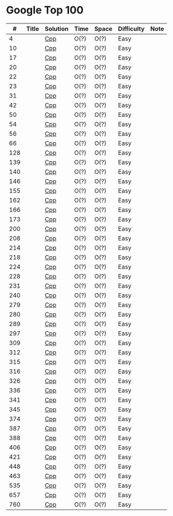# Google Top 100

|  #  | Title           |  Solution       |  Time           | Space           | Difficulty    | Note | 
|-----|---------------- | --------------- | --------------- | --------------- | ------------- |------|
|  4  |  | [Cpp](./cpp/) | O(?) | O(?) | Easy |  |
|  10  |  | [Cpp](./cpp/) | O(?) | O(?) | Easy |  |
|  17  |  | [Cpp](./cpp/) | O(?) | O(?) | Easy |  |
|  20  |  | [Cpp](./cpp/) | O(?) | O(?) | Easy |  |
|  22  |  | [Cpp](./cpp/) | O(?) | O(?) | Easy |  |
|  23  |  | [Cpp](./cpp/) | O(?) | O(?) | Easy |  |
|  31  |  | [Cpp](./cpp/) | O(?) | O(?) | Easy |  |
|  42  |  | [Cpp](./cpp/) | O(?) | O(?) | Easy |  |
|  50  |  | [Cpp](./cpp/) | O(?) | O(?) | Easy |  |
|  54  |  | [Cpp](./cpp/) | O(?) | O(?) | Easy |  |
|  56  |  | [Cpp](./cpp/) | O(?) | O(?) | Easy |  |
|  66  |  | [Cpp](./cpp/) | O(?) | O(?) | Easy |  |
|  128  |  | [Cpp](./cpp/) | O(?) | O(?) | Easy |  |
|  139  |  | [Cpp](./cpp/) | O(?) | O(?) | Easy |  |
|  140  |  | [Cpp](./cpp/) | O(?) | O(?) | Easy |  |
|  146  |  | [Cpp](./cpp/) | O(?) | O(?) | Easy |  |
|  155  |  | [Cpp](./cpp/) | O(?) | O(?) | Easy |  |
|  162  |  | [Cpp](./cpp/) | O(?) | O(?) | Easy |  |
|  166  |  | [Cpp](./cpp/) | O(?) | O(?) | Easy |  |
|  173  |  | [Cpp](./cpp/) | O(?) | O(?) | Easy |  |
|  200  |  | [Cpp](./cpp/) | O(?) | O(?) | Easy |  |
|  208  |  | [Cpp](./cpp/) | O(?) | O(?) | Easy |  |
|  214  |  | [Cpp](./cpp/) | O(?) | O(?) | Easy |  |
|  218  |  | [Cpp](./cpp/) | O(?) | O(?) | Easy |  |
|  224  |  | [Cpp](./cpp/) | O(?) | O(?) | Easy |  |
|  228  |  | [Cpp](./cpp/) | O(?) | O(?) | Easy |  |
|  231  |  | [Cpp](./cpp/) | O(?) | O(?) | Easy |  |
|  240  |  | [Cpp](./cpp/) | O(?) | O(?) | Easy |  |
|  279  |  | [Cpp](./cpp/) | O(?) | O(?) | Easy |  |
|  280  |  | [Cpp](./cpp/) | O(?) | O(?) | Easy |  |
|  289  |  | [Cpp](./cpp/) | O(?) | O(?) | Easy |  |
|  297  |  | [Cpp](./cpp/) | O(?) | O(?) | Easy |  |
|  309  |  | [Cpp](./cpp/) | O(?) | O(?) | Easy |  |
|  312  |  | [Cpp](./cpp/) | O(?) | O(?) | Easy |  |
|  315  |  | [Cpp](./cpp/) | O(?) | O(?) | Easy |  |
|  316  |  | [Cpp](./cpp/) | O(?) | O(?) | Easy |  |
|  326  |  | [Cpp](./cpp/) | O(?) | O(?) | Easy |  |
|  336  |  | [Cpp](./cpp/) | O(?) | O(?) | Easy |  |
|  341  |  | [Cpp](./cpp/) | O(?) | O(?) | Easy |  |
|  345  |  | [Cpp](./cpp/) | O(?) | O(?) | Easy |  |
|  374  |  | [Cpp](./cpp/) | O(?) | O(?) | Easy |  |
|  387  |  | [Cpp](./cpp/) | O(?) | O(?) | Easy |  |
|  388  |  | [Cpp](./cpp/) | O(?) | O(?) | Easy |  |
|  406  |  | [Cpp](./cpp/) | O(?) | O(?) | Easy |  |
|  421  |  | [Cpp](./cpp/) | O(?) | O(?) | Easy |  |
|  448  |  | [Cpp](./cpp/) | O(?) | O(?) | Easy |  |
|  463  |  | [Cpp](./cpp/) | O(?) | O(?) | Easy |  |
|  535  |  | [Cpp](./cpp/) | O(?) | O(?) | Easy |  |
|  657  |  | [Cpp](./cpp/) | O(?) | O(?) | Easy |  |
|  760  |  | [Cpp](./cpp/) | O(?) | O(?) | Easy |  |

